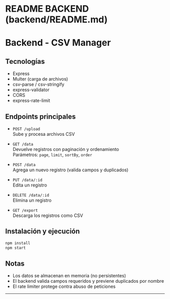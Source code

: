 # README BACKEND (backend/README.md)

# Backend - CSV Manager

## Tecnologías

- Express
- Multer (carga de archivos)
- csv-parse / csv-stringify
- express-validator
- CORS
- express-rate-limit

## Endpoints principales

- `POST /upload`  
  Sube y procesa archivos CSV

- `GET /data`  
  Devuelve registros con paginación y ordenamiento  
  Parámetros: `page`, `limit`, `sortBy`, `order`

- `POST /data`  
  Agrega un nuevo registro (valida campos y duplicados)

- `PUT /data/:id`  
  Edita un registro

- `DELETE /data/:id`  
  Elimina un registro

- `GET /export`  
  Descarga los registros como CSV

## Instalación y ejecución

```bash
npm install
npm start
```

## Notas

- Los datos se almacenan en memoria (no persistentes)
- El backend valida campos requeridos y previene duplicados por nombre
- El rate limiter protege contra abuso de peticiones

---
